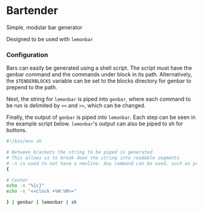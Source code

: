 # Bartender

Simple, modular bar generator

Designed to be used with `lemonbar`

### Configuration

Bars can easily be generated using a shell script. The script must have the
genbar command and the commands under block in its path. Alternatively, the
`$TENDERBLOCKS` variable can be set to the blocks directory for genbar to
prepend to the path.

Next, the string for `lemonbar` is piped into `genbar`, where each
command to be run is delimited by `<<` and `>>`, which can be changed.

Finally, the output of `genbar` is piped into `lemonbar`. Each step can
be seen in the example script below. `lemonbar`'s output can also be
piped to sh for buttons.

````sh
#!/bin/env sh

# Between brackets the string to be piped is generated
# This allows us to break down the string into readable segments
# -n is used to not have a newline. Any command can be used, such as printf
{

# Center
echo -n "%{c}"
echo -n "<<clock +%H:%M>>"

} | genbar | lemonbar | sh
````
